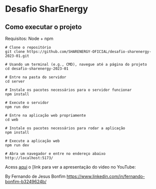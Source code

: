 # Desafio SharEnergy

## Como executar o projeto
Requisitos:
Node + npm
``` 
# Clone o repositório
git clone https://github.com/SHARENERGY-OFICIAL/desafio-sharenergy-2023-01.git

# Usando um terminal (e.g., CMD), navegue até a página do projeto
cd desafio-sharenergy-2023-01

# Entre na pasta do servidor
cd server

# Instale os pacotes necessários para o servidor funcionar
npm install

# Execute o servidor
npm run dev

# Entre na aplicação web propriamente
cd web

# Instale os pacotes necessários para rodar a aplicação
npm install

# Execute a aplicação web
npm run dev

# Abra um navegador e entre no endereço abaixo
http://localhost:5173/

```
Acess [aqui](https://youtu.be/Z8LAemShKzs) o [link para ver a apresentação do video no YouTube: 

By Fernando de Jesus Bonfim
https://www.linkedin.com/in/fernando-bonfim-b3249624b/
